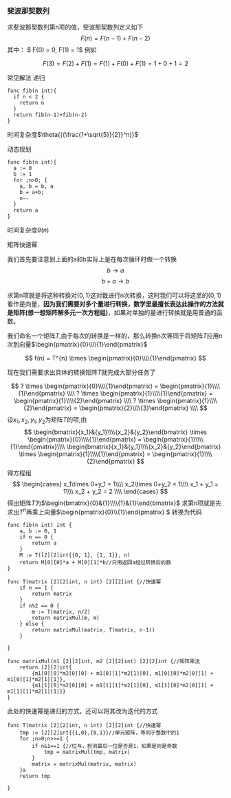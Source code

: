 ### 斐波那契数列
求斐波那契数列第n项的值，斐波那契数列定义如下
$$
F(n) = F(n-1) + F(n-2)
$$
其中：
$ F(0) = 0, F(1) = 1$
例如

$$F(3) = F(2) + F(1) = F(1)+F(0)+F(1) = 1+0+1 =2$$

常见解法
递归
```golang
func fib(n int){
  if n < 2 {
    return n
  }
  return fib(n-1)+fib(n-2)
}
```
时间复杂度$\theta{({\frac{1+\sqrt{5}}{2}}^n)}$

动态规划
```golang
func fib(n int){
  a := 0
  b := 1
  for ;n>0; {
    a, b = b, a
    b = a+b;
    n--
  }
  return a
}
```

时间复杂度$\theta{(n)}$

矩阵快速幂

我们首先要注意到上面的a和b实际上是在每次循环时做一个转换
$$
b \rightarrow a 
$$
$$
b + a \rightarrow b
$$

求第n项就是将这种转换对$(0,1)$这对数进行n次转换，这时我们可以将这里的$(0,1)$看作是向量，__因为我们需要对多个量进行转换，数学里最擅长表达此操作的方法就是矩阵(想一想矩阵解多元一次方程组)__，如果对单独的量进行转换就是用普通的函数。

我们命名一个矩阵$T$,由于每次的转换是一样的，那么转换n次等同于将矩阵$T$应用n次到向量$\begin{pmatrix}{0}\\\\{1}\end{pmatrix}$

$$
f(n) = T^{n} \times \begin{pmatrix}{0}\\\\{1}\end{pmatrix}
$$

现在我们需要求出具体的转换矩阵$T$就完成大部分任务了

$$
? \times \begin{pmatrix}{0}\\\\{1}\end{pmatrix} = \begin{pmatrix}{1}\\\\{1}\end{pmatrix} \\\\
? \times \begin{pmatrix}{1}\\\\{1}\end{pmatrix} = \begin{pmatrix}{1}\\\\{2}\end{pmatrix} \\\\
? \times \begin{pmatrix}{1}\\\\{2}\end{pmatrix} = \begin{pmatrix}{2}\\\\{3}\end{pmatrix} \\\\
$$
设$x_1, x_2, y_1, y_2$为矩阵$T$的项,由
$$
\begin{bmatrix}{x_1}&{y_1}\\\\{x_2}&{y_2}\end{bmatrix} \times \begin{pmatrix}{0}\\\\{1}\end{pmatrix} = \begin{pmatrix}{1}\\\\{1}\end{pmatrix}\\\\
\begin{bmatrix}{x_1}&{y_1}\\\\{x_2}&{y_2}\end{bmatrix} \times \begin{pmatrix}{1}\\\\{1}\end{pmatrix} = \begin{pmatrix}{1}\\\\{2}\end{pmatrix} 
$$
得方程组 
$$
\begin{cases}
x_1\times 0+y_1 = 1\\\\
x_2\times 0+y_2 = 1\\\\
x_1 + y_1 = 1\\\\
x_2 + y_2 = 2 \\\\
\end{cases}
$$
得出矩阵$T$为$\begin{bmatrix}{0}&{1}\\\\{1}&{1}\end{bmatrix}$
求第n项就是先求出$T^n$再乘上向量$\begin{pmatrix}{0}\\\\{1}\end{pmatrix} $
转换为代码

```golang
func fib(n int) int {
	a, b := 0, 1
	if n == 0 {
		return a
	}
	M := T([2][2]int{{0, 1}, {1, 1}}, n)
	return M[0][0]*a + M[0][1]*b//只用返回a经过转换后的数
}

func T(matrix [2][2]int, n int) [2][2]int {//快速幂
	if n == 1 {
		return matrix
	}
	if n%2 == 0 {
		m := T(matrix, n/2)
		return matrixMul(m, m)
	} else {
		return matrixMul(matrix, T(matrix, n-1))
	}

}

func matrixMul(m1 [2][2]int, m2 [2][2]int) [2][2]int {//矩阵乘法
	return [2][2]int{
		{m1[0][0]*m2[0][0] + m1[0][1]*m2[1][0], m1[0][0]*m2[0][1] + m1[0][1]*m2[1][1]},
		{m1[1][0]*m2[0][0] + m1[1][1]*m2[1][0], m1[1][0]*m2[0][1] + m1[1][1]*m2[1][1]}}
}
```

此处的快速幂是递归的方式，还可以将其改为迭代的方式

```golang
func T(matrix [2][2]int, n int) [2][2]int {//快速幂
	tmp := [2][2]int{{1,0},{0,1}}//单元矩阵，等同于整数中的1
	for ;n>0;n>>=1 {
		if n&1==1 {//位与，检测最后一位是否是1，如果是则是奇数
			tmp = matrixMul(tmp, matrix)
		}
		matrix = matrixMul(matrix, matrix)
	}a
	return tmp

}
```
